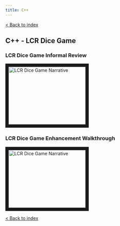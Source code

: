 ```yaml
---
title: C++
---
```

[< Back to index](index.md)

## C++ - LCR Dice Game
 
### LCR Dice Game Informal Review  
<a href="http://www.youtube.com/watch?feature=player_embedded&v=ypwquhHScjg
" target="_blank"><img src="http://img.youtube.com/vi/ypwquhHScjg/0.jpg" 
alt="LCR Dice Game Narrative" width="240" height="180" border="10" /></a>
  
### LCR Dice Game Enhancement Walkthrough
<a href="http://www.youtube.com/watch?feature=player_embedded&v=lojidoW1azU
" target="_blank"><img src="http://img.youtube.com/vi/lojidoW1azU/0.jpg" 
alt="LCR Dice Game Narrative" width="240" height="180" border="10" /></a>
  
[< Back to index](index.md)
